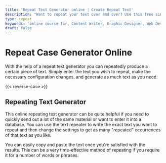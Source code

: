 ```yaml
---
title: 'Repeat Text Generator online | Create Repeat Text'
description: "Want to repeat your text over and over? Use this free simple online browser tool to generate your text repeatedly. Convert my text for repeat your text online"
type: repeat
keywords: 'online course for, Content Writer, Graphic Designer, Web Developer, Software Engineer, Frontend Developer graphic designer, UI designer, digital marketing'
draft: false
---
```


# Repeat Case Generator Online

With the help of a repeat text generator you can repeatedly produce a certain piece of text. Simply enter the text you wish to repeat, make the necessary configuration changes, and generate as much text as you need. 


{{< reverse-case >}}

## Repeating Text Generator

This online  repeating text generator can be quite helpful if you need to quickly send out a lot of the same material or want to enter it into a database. You can use the text repeater to write the exact text you want to repeat and then change the settings to get as many "repeated" occurrences of that text as you like. 

You can easily copy and paste the text once you're satisfied with the results. This can be a very time-effective method of repeating if you require it for a number of words or phrases. 
